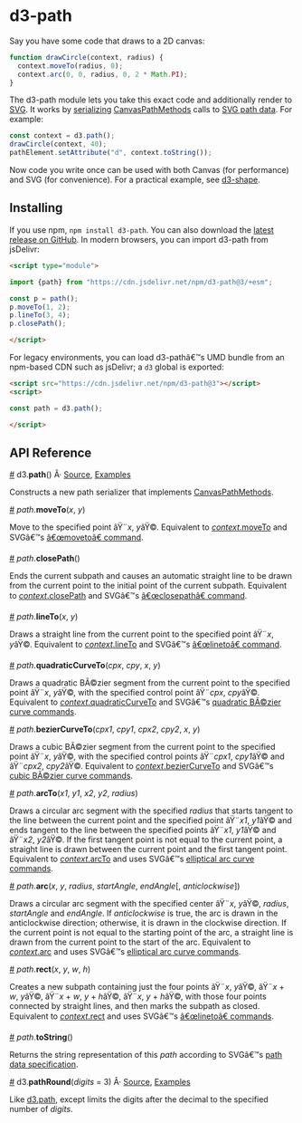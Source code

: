 ﻿# d3-path

Say you have some code that draws to a 2D canvas:

```js
function drawCircle(context, radius) {
  context.moveTo(radius, 0);
  context.arc(0, 0, radius, 0, 2 * Math.PI);
}
```

The d3-path module lets you take this exact code and additionally render to [SVG](http://www.w3.org/TR/SVG/paths.html). It works by [serializing](#path_toString) [CanvasPathMethods](http://www.w3.org/TR/2dcontext/#canvaspathmethods) calls to [SVG path data](http://www.w3.org/TR/SVG/paths.html#PathData). For example:

```js
const context = d3.path();
drawCircle(context, 40);
pathElement.setAttribute("d", context.toString());
```

Now code you write once can be used with both Canvas (for performance) and SVG (for convenience). For a practical example, see [d3-shape](https://github.com/d3/d3-shape).

## Installing

If you use npm, `npm install d3-path`. You can also download the [latest release on GitHub](https://github.com/d3/d3-path/releases/latest). In modern browsers, you can import d3-path from jsDelivr:

```html
<script type="module">

import {path} from "https://cdn.jsdelivr.net/npm/d3-path@3/+esm";

const p = path();
p.moveTo(1, 2);
p.lineTo(3, 4);
p.closePath();

</script>
```

For legacy environments, you can load d3-pathâ€™s UMD bundle from an npm-based CDN such as jsDelivr; a `d3` global is exported:

```html
<script src="https://cdn.jsdelivr.net/npm/d3-path@3"></script>
<script>

const path = d3.path();

</script>
```

## API Reference

<a name="path" href="#path">#</a> d3.<b>path</b>() Â· [Source](https://github.com/d3/d3-path/blob/master/src/path.js), [Examples](https://observablehq.com/@d3/d3-path)

Constructs a new path serializer that implements [CanvasPathMethods](http://www.w3.org/TR/2dcontext/#canvaspathmethods).

<a name="path_moveTo" href="#path_moveTo">#</a> <i>path</i>.<b>moveTo</b>(<i>x</i>, <i>y</i>)

Move to the specified point âŸ¨*x*, *y*âŸ©. Equivalent to [*context*.moveTo](http://www.w3.org/TR/2dcontext/#dom-context-2d-moveto) and SVGâ€™s [â€œmovetoâ€ command](http://www.w3.org/TR/SVG/paths.html#PathDataMovetoCommands).

<a name="path_closePath" href="#path_closePath">#</a> <i>path</i>.<b>closePath</b>()

Ends the current subpath and causes an automatic straight line to be drawn from the current point to the initial point of the current subpath. Equivalent to [*context*.closePath](http://www.w3.org/TR/2dcontext/#dom-context-2d-closepath) and SVGâ€™s [â€œclosepathâ€ command](http://www.w3.org/TR/SVG/paths.html#PathDataClosePathCommand).

<a name="path_lineTo" href="#path_lineTo">#</a> <i>path</i>.<b>lineTo</b>(<i>x</i>, <i>y</i>)

Draws a straight line from the current point to the specified point âŸ¨*x*, *y*âŸ©. Equivalent to [*context*.lineTo](http://www.w3.org/TR/2dcontext/#dom-context-2d-lineto) and SVGâ€™s [â€œlinetoâ€ command](http://www.w3.org/TR/SVG/paths.html#PathDataLinetoCommands).

<a name="path_quadraticCurveTo" href="#path_quadraticCurveTo">#</a> <i>path</i>.<b>quadraticCurveTo</b>(<i>cpx</i>, <i>cpy</i>, <i>x</i>, <i>y</i>)

Draws a quadratic BÃ©zier segment from the current point to the specified point âŸ¨*x*, *y*âŸ©, with the specified control point âŸ¨*cpx*, *cpy*âŸ©. Equivalent to [*context*.quadraticCurveTo](http://www.w3.org/TR/2dcontext/#dom-context-2d-quadraticcurveto) and SVGâ€™s [quadratic BÃ©zier curve commands](http://www.w3.org/TR/SVG/paths.html#PathDataQuadraticBezierCommands).

<a name="path_bezierCurveTo" href="#path_bezierCurveTo">#</a> <i>path</i>.<b>bezierCurveTo</b>(<i>cpx1</i>, <i>cpy1</i>, <i>cpx2</i>, <i>cpy2</i>, <i>x</i>, <i>y</i>)

Draws a cubic BÃ©zier segment from the current point to the specified point âŸ¨*x*, *y*âŸ©, with the specified control points âŸ¨*cpx1*, *cpy1*âŸ© and âŸ¨*cpx2*, *cpy2*âŸ©. Equivalent to [*context*.bezierCurveTo](http://www.w3.org/TR/2dcontext/#dom-context-2d-beziercurveto) and SVGâ€™s [cubic BÃ©zier curve commands](http://www.w3.org/TR/SVG/paths.html#PathDataCubicBezierCommands).

<a name="path_arcTo" href="#path_arcTo">#</a> <i>path</i>.<b>arcTo</b>(<i>x1</i>, <i>y1</i>, <i>x2</i>, <i>y2</i>, <i>radius</i>)

Draws a circular arc segment with the specified *radius* that starts tangent to the line between the current point and the specified point âŸ¨*x1*, *y1*âŸ© and ends tangent to the line between the specified points âŸ¨*x1*, *y1*âŸ© and âŸ¨*x2*, *y2*âŸ©. If the first tangent point is not equal to the current point, a straight line is drawn between the current point and the first tangent point. Equivalent to [*context*.arcTo](http://www.w3.org/TR/2dcontext/#dom-context-2d-arcto) and uses SVGâ€™s [elliptical arc curve commands](http://www.w3.org/TR/SVG/paths.html#PathDataEllipticalArcCommands).

<a name="path_arc" href="#path_arc">#</a> <i>path</i>.<b>arc</b>(<i>x</i>, <i>y</i>, <i>radius</i>, <i>startAngle</i>, <i>endAngle</i>[, <i>anticlockwise</i>])

Draws a circular arc segment with the specified center âŸ¨*x*, *y*âŸ©, *radius*, *startAngle* and *endAngle*. If *anticlockwise* is true, the arc is drawn in the anticlockwise direction; otherwise, it is drawn in the clockwise direction. If the current point is not equal to the starting point of the arc, a straight line is drawn from the current point to the start of the arc. Equivalent to [*context*.arc](http://www.w3.org/TR/2dcontext/#dom-context-2d-arc) and uses SVGâ€™s [elliptical arc curve commands](http://www.w3.org/TR/SVG/paths.html#PathDataEllipticalArcCommands).

<a name="path_rect" href="#path_rect">#</a> <i>path</i>.<b>rect</b>(<i>x</i>, <i>y</i>, <i>w</i>, <i>h</i>)

Creates a new subpath containing just the four points âŸ¨*x*, *y*âŸ©, âŸ¨*x* + *w*, *y*âŸ©, âŸ¨*x* + *w*, *y* + *h*âŸ©, âŸ¨*x*, *y* + *h*âŸ©, with those four points connected by straight lines, and then marks the subpath as closed. Equivalent to [*context*.rect](http://www.w3.org/TR/2dcontext/#dom-context-2d-rect) and uses SVGâ€™s [â€œlinetoâ€ commands](http://www.w3.org/TR/SVG/paths.html#PathDataLinetoCommands).

<a name="path_toString" href="#path_toString">#</a> <i>path</i>.<b>toString</b>()

Returns the string representation of this *path* according to SVGâ€™s [path data specification](http://www.w3.org/TR/SVG/paths.html#PathData).

<a name="pathRound" href="#pathRound">#</a> d3.<b>pathRound</b>(*digits* = 3) Â· [Source](https://github.com/d3/d3-path/blob/master/src/path.js), [Examples](https://observablehq.com/@d3/d3-path)

Like [d3.path](#path), except limits the digits after the decimal to the specified number of *digits*.

